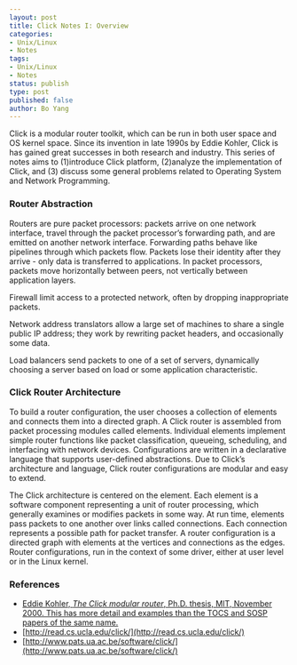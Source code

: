 ```yaml
---
layout: post
title: Click Notes I: Overview
categories: 
- Unix/Linux
- Notes
tags:
- Unix/Linux
- Notes
status: publish
type: post
published: false
author: Bo Yang
---
```


Click is a modular router toolkit, which can be run in both user space and OS kernel space. Since its invention in late 1990s by Eddie Kohler, Click is has gained great successes in both research and industry. This series of notes aims to (1)introduce Click platform, (2)analyze the implementation of Click, and (3) discuss some general problems related to Operating System and Network Programming.

### Router Abstraction

Routers are pure packet processors: packets arrive on one network interface, travel through the packet processor’s forwarding path, and are emitted on another network interface. Forwarding paths behave like pipelines through which packets flow. Packets lose their identity after they arrive - only data is transferred to applications. In packet processors, packets move horizontally between peers, not vertically between application layers. 

Firewall limit access to a protected network, often by dropping inappropriate packets.

Network address translators allow a large set of machines to share a single public IP address; they work by rewriting packet headers, and occasionally some data.

Load balancers send packets to one of a set of servers, dynamically choosing a server based on load or some application characteristic.

### Click Router Architecture

To build a router configuration, the user chooses a collection of elements and connects them into a directed graph. A Click router is assembled from packet processing modules called elements. Individual elements implement simple router functions like packet classification, queueing, scheduling, and interfacing with network devices. Configurations are written in a declarative language that supports user-defined abstractions. Due to Click’s architecture and language, Click router configurations are modular and  easy to extend.

The Click architecture is centered on the element. Each element is a software component representing a unit of router processing, which generally examines or modifies packets in some way. At run time, elements pass packets to one another over links called connections. Each connection represents a possible path for packet transfer. A router configuration is a directed graph with elements at the vertices and connections as the edges.  Router configurations, run in the context of some driver, either at user level or in the Linux kernel. 

### References

- [Eddie Kohler, _The Click modular router_, Ph.D. thesis, MIT, November 2000. This has more detail and examples than the TOCS and SOSP papers of the same name.](http://pdos.csail.mit.edu/papers/click:kohler-phd/thesis.pdf)
- [http://read.cs.ucla.edu/click/](http://read.cs.ucla.edu/click/)
- [http://www.pats.ua.ac.be/software/click/](http://www.pats.ua.ac.be/software/click/)
